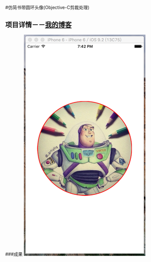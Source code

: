 #仿简书带圆环头像(Objective-C剪裁处理)

## 项目详情－－[我的博客](http://www.jianshu.com/p/984cc5fca8f9)

###成果
![](https://github.com/OneBuzz/ImageCropping/raw/master/1.png) 
